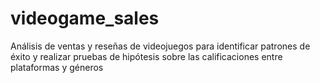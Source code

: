 # videogame_sales
Análisis de ventas y reseñas de videojuegos para identificar patrones de éxito y realizar pruebas de hipótesis sobre las calificaciones entre plataformas y géneros
